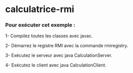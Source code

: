 # calculatrice-rmi
### Pour exécuter cet exemple :

1- Compilez toutes les classes avec javac.

2- Démarrez le registre RMI avec la commande rmiregistry.

3- Exécutez le serveur avec java CalculationServer.

4- Exécutez le client avec java CalculationClient.